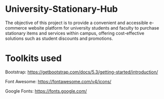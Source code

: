 # University-Stationary-Hub
The objective of this project is to provide a convenient and accessible e-commerce website platform for university students and faculty to purchase stationary items and services within campus, offering cost-effective solutions such as student discounts and promotions. 

# Toolkits used
Bootstrap:
https://getbootstrap.com/docs/5.3/getting-started/introduction/

Font Awesome:
https://fontawesome.com/v4/icons/

Google Fonts:
https://fonts.google.com/